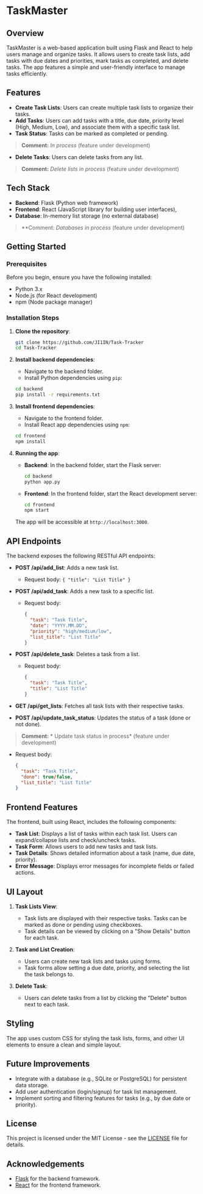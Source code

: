 # TaskMaster

## Overview
TaskMaster is a web-based application built using Flask and React to help users manage and organize tasks. It allows users to create task lists, add tasks with due dates and priorities, mark tasks as completed, and delete tasks. The app features a simple and user-friendly interface to manage tasks efficiently.

## Features
- **Create Task Lists**: Users can create multiple task lists to organize their tasks.
- **Add Tasks**: Users can add tasks with a title, due date, priority level (High, Medium, Low), and associate them with a specific task list.
- **Task Status**: Tasks can be marked as completed or pending. 

> **Comment:** *In process* (feature under development)

- **Delete Tasks**: Users can delete tasks from any list.

> **Comment:** *Delete lists in process* (feature under development)

## Tech Stack
- **Backend**: Flask (Python web framework)
- **Frontend**: React (JavaScript library for building user interfaces),
- **Database**: In-memory list storage (no external database)
> **Comment: *Databases in process* (feature under development)
> 
## Getting Started

### Prerequisites
Before you begin, ensure you have the following installed:
- Python 3.x
- Node.js (for React development)
- npm (Node package manager)

### Installation Steps

1. **Clone the repository**:
   ```bash
   git clone https://github.com/JI1IN/Task-Tracker
   cd Task-Tracker
   ```

2. **Install backend dependencies**:
   - Navigate to the backend folder.
   - Install Python dependencies using `pip`:
   ```bash
   cd backend
   pip install -r requirements.txt
   ```

3. **Install frontend dependencies**:
   - Navigate to the frontend folder.
   - Install React app dependencies using `npm`:
   ```bash
   cd frontend
   npm install
   ```

4. **Running the app**:
   - **Backend**:
     In the backend folder, start the Flask server:
     ```bash
     cd backend
     python app.py
     ```

   - **Frontend**:
     In the frontend folder, start the React development server:
     ```bash
     cd frontend
     npm start
     ```

   The app will be accessible at `http://localhost:3000`.

## API Endpoints

The backend exposes the following RESTful API endpoints:

- **POST /api/add_list**: Adds a new task list.
  - Request body: `{ "title": "List Title" }`
  
- **POST /api/add_task**: Adds a new task to a specific list.
  - Request body: 
    ```json
    {
      "task": "Task Title",
      "date": "YYYY.MM.DD",
      "priority": "high/medium/low",
      "list_title": "List Title"
    }
    ```
  
- **POST /api/delete_task**: Deletes a task from a list.
  - Request body: 
    ```json
    {
      "task": "Task Title",
      "title": "List Title"
    }
    ```

- **GET /api/get_lists**: Fetches all task lists with their respective tasks.

- **POST /api/update_task_status**: Updates the status of a task (done or not done). 

> **Comment:** * Update task status in process* (feature under development)

  - Request body:
    ```json
    {
      "task": "Task Title",
      "done": true/false,
      "list_title": "List Title"
    }
    ```

## Frontend Features

The frontend, built using React, includes the following components:
- **Task List**: Displays a list of tasks within each task list. Users can expand/collapse lists and check/uncheck tasks.
- **Task Form**: Allows users to add new tasks and task lists.
- **Task Details**: Shows detailed information about a task (name, due date, priority).
- **Error Message**: Displays error messages for incomplete fields or failed actions.

## UI Layout

1. **Task Lists View**: 
   - Task lists are displayed with their respective tasks. Tasks can be marked as done or pending using checkboxes.
   - Task details can be viewed by clicking on a "Show Details" button for each task.

2. **Task and List Creation**:
   - Users can create new task lists and tasks using forms.
   - Task forms allow setting a due date, priority, and selecting the list the task belongs to.

3. **Delete Task**:
   - Users can delete tasks from a list by clicking the "Delete" button next to each task.

## Styling

The app uses custom CSS for styling the task lists, forms, and other UI elements to ensure a clean and simple layout. 

## Future Improvements
- Integrate with a database (e.g., SQLite or PostgreSQL) for persistent data storage.
- Add user authentication (login/signup) for task list management.
- Implement sorting and filtering features for tasks (e.g., by due date or priority).

## License

This project is licensed under the MIT License - see the [LICENSE](LICENSE) file for details.

## Acknowledgements
- [Flask](https://flask.palletsprojects.com/) for the backend framework.
- [React](https://reactjs.org/) for the frontend framework.

